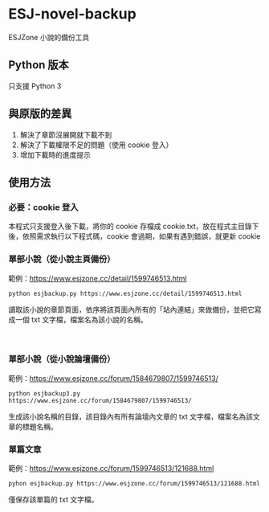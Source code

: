 # ESJ-novel-backup
ESJZone 小說的備份工具

## Python 版本
只支援 Python 3

## 與原版的差異
1. 解決了章節沒展開就下載不到
2. 解決了下載權限不足的問題（使用 cookie 登入）
3. 增加下載時的進度提示

## 使用方法

### 必要：cookie 登入
本程式只支援登入後下載，將你的 cookie 存檔成 cookie.txt，放在程式主目錄下後，依照需求執行以下程式碼，cookie 會過期，如果有遇到錯誤，就更新 cookie


### 單部小說（從小說主頁備份）  

範例：https://www.esjzone.cc/detail/1599746513.html

`python esjbackup.py https://www.esjzone.cc/detail/1599746513.html`

讀取該小說的章節頁面，依序將該頁面內所有的「站內連結」來做備份，並把它寫成一個 txt 文字檔，檔案名為該小說的名稱。   
  
　
### 單部小說（從小說論壇備份）

範例：https://www.esjzone.cc/forum/1584679807/1599746513/

`python esjbackup3.py https://www.esjzone.cc/forum/1584679807/1599746513/`

生成該小說名稱的目錄，該目錄內有所有論壇內文章的 txt 文字檔，檔案名為該文章的標題名稱。


### 單篇文章

範例：https://www.esjzone.cc/forum/1599746513/121688.html

`pyhon esjbackup.py https://www.esjzone.cc/forum/1599746513/121688.html`


僅保存該單篇的  txt 文字檔。

